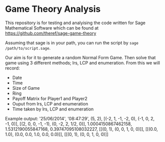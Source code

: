 Game Theory Analysis
====================

This repository is for testing and analyising the code written for Sage Mathematical Software which can be found at https://github.com/theref/sage-game-theory

Assuming that sage is in your path, you can run the script by ``sage /path/to/script.sage``.


Our aim is for it to generate a random Normal Form Game. Then solve that game using 3 different methods; lrs, LCP and enumeration. From this we will record:
 - Date
 - Time
 - Size of Game
 - Ring
 - Payoff Matrix for Player1 and Player2
 - Ouput from lrs, LCP and enumeration
 - Time taken by lrs, LCP and enumeration

Example output:
'25/06/2014', '08:47:29', (5, 2), [(-2, 1, -1, -2, 0), (-1, 0, 2, -1, 0)], [(2, 0, 0, -1, -1), (0, -2, 2, 1/2, 0)], 1.0004150867462158, 1.5312190055847168, 0.39747095108032227, [[(0, 1), (0, 0, 1, 0, 0)]], [[(0.0, 1.0), (0.0, 0.0, 1.0, 0.0, 0.0)]], [[(0, 1), (0, 0, 1, 0, 0)]]

